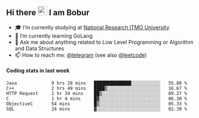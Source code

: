 ## Hi there <img src="https://media.giphy.com/media/hvRJCLFzcasrR4ia7z/giphy.gif" width="25px" height="25px"> I am Bobur

- :mortar_board: I’m currently studying at [National Research ITMO University](https://itmo.ru/)
- :seedling: I’m currently learning GoLang
- :speech_balloon: Ask me about anything related to Low Level Programming or Algorithm and Data Structures
- :mailbox: How to reach me: [@telegram](https://t.me/octoant) (see also [@leetcode](https://leetcode.com/octoant/))    

#### Coding stats in last week

<!--START_SECTION:waka-->

```text
Java             9 hrs 28 mins   ██████████████░░░░░░░░░░░   55.80 %
C++              2 hrs 49 mins   ████▒░░░░░░░░░░░░░░░░░░░░   16.67 %
HTTP Request     1 hr 34 mins    ██▒░░░░░░░░░░░░░░░░░░░░░░   09.27 %
C                1 hr 4 mins     █▓░░░░░░░░░░░░░░░░░░░░░░░   06.30 %
ObjectiveC       54 mins         █▒░░░░░░░░░░░░░░░░░░░░░░░   05.33 %
SQL              24 mins         ▓░░░░░░░░░░░░░░░░░░░░░░░░   02.39 %
```

<!--END_SECTION:waka-->

